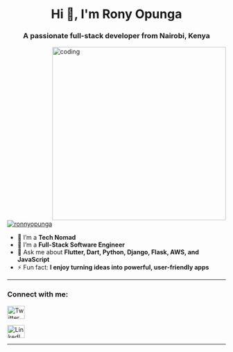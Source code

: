 <h1 align="center">Hi 👋, I'm Rony Opunga</h1>
<h3 align="center">A passionate full-stack developer from Nairobi, Kenya</h3>

<img align="right" alt="coding" width="400" src="https://c.tenor.com/qJ5evVs-_uUAAAAC/coding.gif" />

<p align="left">
  <a href="https://twitter.com/ronnyopunga" target="_blank">
    <img src="https://img.shields.io/twitter/follow/ronnyopunga?logo=twitter&style=for-the-badge" alt="ronnyopunga" />
  </a>
</p>

- 🔭 I’m a **Tech Nomad**  
- 🌱 I’m a **Full-Stack Software Engineer**  
- 💬 Ask me about **Flutter, Dart, Python, Django, Flask, AWS, and JavaScript**  
- ⚡ Fun fact: **I enjoy turning ideas into powerful, user-friendly apps**

---

<h3 align="left">Connect with me:</h3>
<p align="left">
  <a href="https://twitter.com/ronnyopunga" target="_blank">
    <img align="center" src="https://raw.githubusercontent.com/rahuldkjain/github-profile-readme-generator/master/src/images/icons/Social/twitter.svg" alt="Twitter - ronnyopunga" height="30" width="40"/>
  </a>
  </p>
  <p>
  <a href="https://www.linkedin.com/in/rony-opunga-ab5070167" target="_blank">
    <img align="center" src="https://cdn.jsdelivr.net/gh/devicons/devicon/icons/linkedin/linkedin-original.svg" alt="LinkedIn - ronnyopunga" height="30" width="40" />
  </a>
</p>

---
